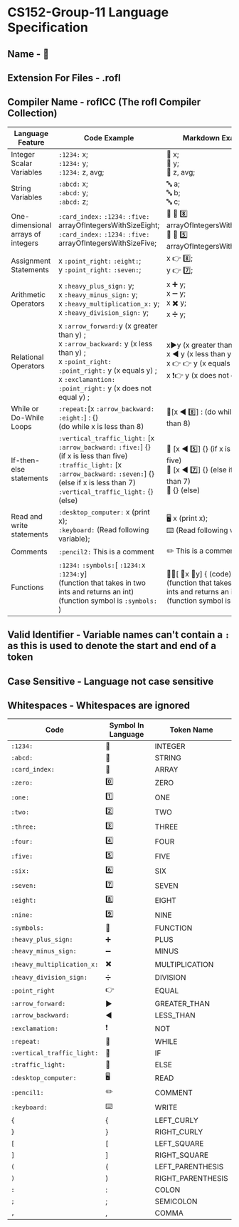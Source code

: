 # CS152-Group-11 Language Specification
## Name - :rofl:
## Extension For Files - .rofl
## Compiler Name - roflCC (The rofl Compiler Collection)
| Language Feature | Code Example |Markdown Example |
| ---------------- | ------------ | --------------- |
| Integer Scalar Variables | `:1234:` x; <br /> `:1234:` y; <br /> `:1234:` z, avg; |:1234: x;<br /> :1234: y; <br /> :1234: z, avg;
| String Variables | `:abcd:` x; <br /> `:abcd:` y; <br /> `:abcd:` z; | 🔤 a;<br /> 🔤 b; <br /> 🔤 c;
| One-dimensional arrays of integers | `:card_index:` `:1234:` `:five:` arrayOfIntegersWithSizeEight; <br />`:card_index:` `:1234:` `:five:` arrayOfIntegersWithSizeFive; | 📇 🔢 8️⃣ arrayOfIntegersWithSizeEight; <br /> 📇 🔢 5️⃣ arrayOfIntegersWithSizeFive; |
| Assignment Statements | x `:point_right:` `:eight:`; <br /> y `:point_right:` `:seven:`; |x 👉 8️⃣; <br /> y 👉 :seven:; |
| Arithmetic Operators | x `:heavy_plus_sign:` y; <br /> x `:heavy_minus_sign:` y; <br /> x `:heavy_multiplication_x:` y; <br /> x `:heavy_division_sign:` y; | x ➕ y; <br /> x ➖ y; <br /> x ✖️ y; <br /> x ➗ y;|
| Relational Operators | x `:arrow_forward:`y (x greater than y) ; <br /> x `:arrow_backward:` y (x less than y) ;  <br /> x `:point_right:` `:point_right:` y (x equals y) ; <br /> x `:exclamantion:` `:point_right:` y (x does not equal y) ; | x▶️y (x greater than y) ; <br /> x ◀️ y (x less than y) ; <br /> x 👉 👉 y (x equals y) ; <br /> x ❗👉 y (x does not equal y) ; | 
| While or Do-While Loops | `:repeat:`[x `:arrow_backward:` `:eight:`] : {} <br />(do while x is less than 8) |  🔁[x ◀️ 8️⃣] : (do while x is less than 8) | 
| If-then-else statements | `:vertical_traffic_light:` [x `:arrow_backward:` `:five:`] {} <br />(if x is less than five) <br /> `:traffic_light:` [x `:arrow_backward:` `:seven:`] {} <br /> (else if x is less than 7) <br /> `:vertical_traffic_light:` {} (else) |🚦 [x ◀️ :five:] {} (if x is less than five) <br /> 🚥 [x ◀️ :seven:] {} (else if x is less than 7) <br />🚦 {} (else) |
| Read and write statements | `:desktop_computer:` x (print x); <br /> `:keyboard:` (Read following variable); | 🖥️ x (print x); <br /> ⌨️ (Read following variable); |
| Comments | `:pencil2:` This is a comment | ✏️ This is a comment |
| Functions | `:1234:` `:symbols:`[ `:1234:`x `:1234:`y] <br /> (function that takes in two ints and returns an int) (function symbol is `:symbols:` )| 🔢🔣[ 🔢x 🔢y] { (code) } <br /> (function that takes in two ints and returns an int) (function symbol is 🔣) |

## Valid Identifier - Variable names can't contain a `:` as this is used to denote the start and end of a token
## Case Sensitive - Language not case sensitive
## Whitespaces - Whitespaces are ignored

| Code | Symbol In Language | Token Name |
| ---- | ------------------ | ---------- |
| `:1234:` | 🔢 | INTEGER |
| `:abcd:` | 🔡 | STRING |
| `:card_index:` | 📇 | ARRAY |
| `:zero:` | 0️⃣ | ZERO |
| `:one:` | 1️⃣ | ONE |
| `:two:` | 2️⃣ | TWO |
| `:three:` | 3️⃣ | THREE |
| `:four:` | 4️⃣ | FOUR |
| `:five:` | 5️⃣ | FIVE |
| `:six:` | 6️⃣ | SIX |
| `:seven:` | 7️⃣ | SEVEN |
| `:eight:` | 8️⃣ | EIGHT |
| `:nine:` | 9️⃣ | NINE |
| `:symbols:` | 🔣 | FUNCTION |
| `:heavy_plus_sign:` | ➕ | PLUS |
| `:heavy_minus_sign:` | ➖ | MINUS |
| `:heavy_multiplication_x:` | ✖️ | MULTIPLICATION |
| `:heavy_division_sign:` | ➗ | DIVISION |
| `:point_right` | 👉 | EQUAL |
| `:arrow_forward:` | ▶️ | GREATER_THAN |
| `:arrow_backward:` | ◀️ | LESS_THAN |
| `:exclamation:` | ❗ | NOT |
| `:repeat:` | 🔁 | WHILE |
| `:vertical_traffic_light:` | 🚦 | IF |
| `:traffic_light:` | 🚥 | ELSE |
| `:desktop_computer:` | 🖥️ | READ |
| `:pencil1:`| ✏️| COMMENT|
| `:keyboard:` | ⌨️ | WRITE |
| `{` | { | LEFT_CURLY |
| `}` | } | RIGHT_CURLY |
| `[` | [ | LEFT_SQUARE |
| `]` | ] | RIGHT_SQUARE |
| `(` | ( | LEFT_PARENTHESIS |
| `)` | ) | RIGHT_PARENTHESIS |
| `:` | : | COLON |
| `;` | ; | SEMICOLON |
| `,` | , | COMMA |


